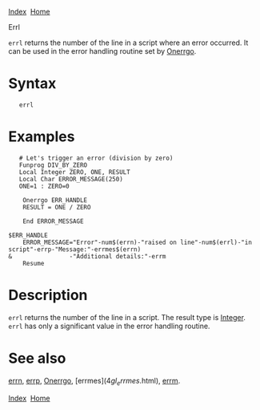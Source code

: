 [Index](index.html)  [Home](getting-started_home.html)

Errl

`errl` returns the number of the line in a script where an error occurred. It can be used in the error handling routine set by [Onerrgo](4gl_onerrgo.html).

# Syntax

```
   errl
```

# Examples

```
   # Let's trigger an error (division by zero)
   Funprog DIV_BY_ZERO
   Local Integer ZERO, ONE, RESULT
   Local Char ERROR_MESSAGE(250)
   ONE=1 : ZERO=0

    Onerrgo ERR_HANDLE
    RESULT = ONE / ZERO

    End ERROR_MESSAGE

$ERR_HANDLE
    ERROR_MESSAGE="Error"-num$(errn)-"raised on line"-num$(errl)-"in script"-errp-"Message:"-errmes$(errn)
&                -"Additional details:"-errm
    Resume
```

# Description

`errl` returns the number of the line in a script. The result type is [Integer](4gl_integer.html).   
`errl` has only a significant value in the error handling routine.

# See also

[errn](4gl_errn.html), [errp](4gl_errp.html), [Onerrgo](4gl_onerrgo.html), [errmes$](4gl_errmes$.html), [errm](4gl_errm.html).

  

[Index](index.html)  [Home](getting-started_home.html)